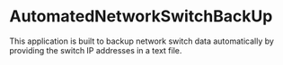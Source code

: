 # AutomatedNetworkSwitchBackUp
This application is built to backup network switch data automatically by providing the switch IP addresses in a text file.
